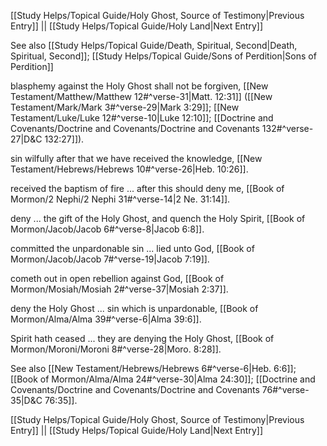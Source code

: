 [[Study Helps/Topical Guide/Holy Ghost, Source of Testimony|Previous Entry]]  ||  [[Study Helps/Topical Guide/Holy Land|Next Entry]]

 See also [[Study Helps/Topical Guide/Death, Spiritual, Second|Death, Spiritual, Second]]; [[Study Helps/Topical Guide/Sons of Perdition|Sons of Perdition]]

 blasphemy against the Holy Ghost shall not be forgiven, [[New Testament/Matthew/Matthew 12#^verse-31|Matt. 12:31]] ([[New Testament/Mark/Mark 3#^verse-29|Mark 3:29]]; [[New Testament/Luke/Luke 12#^verse-10|Luke 12:10]]; [[Doctrine and Covenants/Doctrine and Covenants/Doctrine and Covenants 132#^verse-27|D&C 132:27]]).

 sin wilfully after that we have received the knowledge, [[New Testament/Hebrews/Hebrews 10#^verse-26|Heb. 10:26]].

 received the baptism of fire ... after this should deny me, [[Book of Mormon/2 Nephi/2 Nephi 31#^verse-14|2 Ne. 31:14]].

 deny ... the gift of the Holy Ghost, and quench the Holy Spirit, [[Book of Mormon/Jacob/Jacob 6#^verse-8|Jacob 6:8]].

 committed the unpardonable sin ... lied unto God, [[Book of Mormon/Jacob/Jacob 7#^verse-19|Jacob 7:19]].

 cometh out in open rebellion against God, [[Book of Mormon/Mosiah/Mosiah 2#^verse-37|Mosiah 2:37]].

 deny the Holy Ghost ... sin which is unpardonable, [[Book of Mormon/Alma/Alma 39#^verse-6|Alma 39:6]].

 Spirit hath ceased ... they are denying the Holy Ghost, [[Book of Mormon/Moroni/Moroni 8#^verse-28|Moro. 8:28]].

 See also [[New Testament/Hebrews/Hebrews 6#^verse-6|Heb. 6:6]]; [[Book of Mormon/Alma/Alma 24#^verse-30|Alma 24:30]]; [[Doctrine and Covenants/Doctrine and Covenants/Doctrine and Covenants 76#^verse-35|D&C 76:35]].

[[Study Helps/Topical Guide/Holy Ghost, Source of Testimony|Previous Entry]]  ||  [[Study Helps/Topical Guide/Holy Land|Next Entry]]